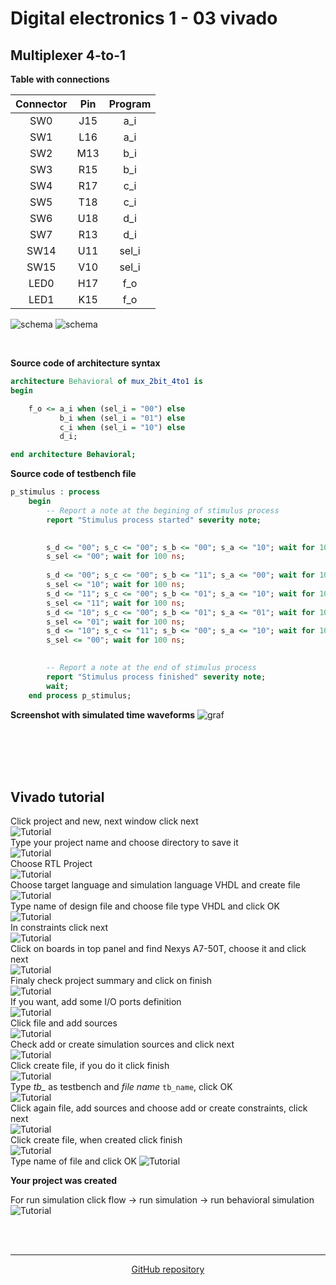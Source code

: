 # Digital electronics 1 - 03 vivado

## Multiplexer 4-to-1

**Table with connections**

| **Connector** | **Pin** | **Program** |
| :-: | :-: | :-: |
| SW0 | J15 | a_i |
| SW1 | L16 | a_i |
| SW2 | M13 | b_i |
| SW3 | R15 | b_i |
| SW4 | R17 | c_i |
| SW5 | T18 | c_i |
| SW6 | U18 | d_i |
| SW7 | R13 | d_i |
| SW14 | U11 | sel_i |
| SW15 | V10 | sel_i |
| LED0 | H17 | f_o |
| LED1 | K15 | f_o |

![schema](images/schematic1.jpg)
![schema](images/schematic2.jpg)

<br>

**Source code of architecture syntax**
```vhdl
architecture Behavioral of mux_2bit_4to1 is
begin

    f_o <= a_i when (sel_i = "00") else 
           b_i when (sel_i = "01") else 
           c_i when (sel_i = "10") else 
           d_i;

end architecture Behavioral;
```

**Source code of testbench file**
```vhdl
p_stimulus : process
    begin
        -- Report a note at the begining of stimulus process
        report "Stimulus process started" severity note;

       
        s_d <= "00"; s_c <= "00"; s_b <= "00"; s_a <= "10"; wait for 100 ns;
        s_sel <= "00"; wait for 100 ns;
        
        s_d <= "00"; s_c <= "00"; s_b <= "11"; s_a <= "00"; wait for 100 ns;
        s_sel <= "10"; wait for 100 ns;
        s_d <= "11"; s_c <= "00"; s_b <= "01"; s_a <= "10"; wait for 100 ns;
        s_sel <= "11"; wait for 100 ns;
        s_d <= "10"; s_c <= "00"; s_b <= "01"; s_a <= "01"; wait for 100 ns;
        s_sel <= "01"; wait for 100 ns;
        s_d <= "10"; s_c <= "11"; s_b <= "00"; s_a <= "10"; wait for 100 ns;
        s_sel <= "00"; wait for 100 ns;
        

        -- Report a note at the end of stimulus process
        report "Stimulus process finished" severity note;
        wait;
    end process p_stimulus;
```

**Screenshot with simulated time waveforms**
![graf](images/graf_vivado.jpg)



<br>
<br>
<br>
<br>


## Vivado tutorial
Click project and new, next window click next  
![Tutorial](images/tutorial/1.jpg)  
Type your project name and choose directory to save it  
![Tutorial](images/tutorial/2.jpg)  
Choose RTL Project  
![Tutorial](images/tutorial/3.jpg)  
Choose target language and simulation language VHDL and create file  
![Tutorial](images/tutorial/4.jpg)  
Type name of design file and choose file type VHDL and click OK  
![Tutorial](images/tutorial/5.jpg)  
In constraints click next  
![Tutorial](images/tutorial/6.jpg)  
Click on boards in top panel and find Nexys A7-50T, choose it and click next  
![Tutorial](images/tutorial/7.jpg)  
Finaly check project summary and click on finish  
![Tutorial](images/tutorial/8.jpg)  
If you want, add some I/O ports definition  
![Tutorial](images/tutorial/9.jpg)  
Click file and add sources  
![Tutorial](images/tutorial/10.jpg)  
Check add or create simulation sources and click next  
![Tutorial](images/tutorial/11.jpg)  
Click create file, if you do it click finish  
![Tutorial](images/tutorial/12.jpg)  
Type *tb_* as testbench and *file name* ```tb_name```, click OK  
![Tutorial](images/tutorial/13.jpg)  
Click again file, add sources and choose add or create constraints, click next  
![Tutorial](images/tutorial/14.jpg)  
Click create file, when created click finish  
![Tutorial](images/tutorial/15.jpg)  
Type name of file and click OK
![Tutorial](images/tutorial/16.jpg)

**Your project was created**

For run simulation click flow -> run simulation -> run behavioral simulation
![Tutorial](images/tutorial/17.jpg)

<br>
<br>
<hr>



<p align="center"> <a href="https://github.com/Jofadodo/Digital-electronics-1">GitHub repository</a> </p>